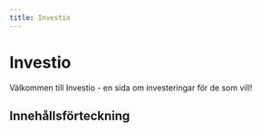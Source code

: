 ```yaml
---
title: Investio
---
```


# Investio

Välkommen till Investio - en sida om investeringar för de som vill!

## Innehållsförteckning

